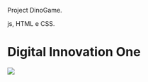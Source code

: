 Project DinoGame.

js, HTML e CSS.


# Digital Innovation One


<div>
<img src="https://github.com/rennangalvao/GameDino/issues/1#issue-1181473796" />
</di>
